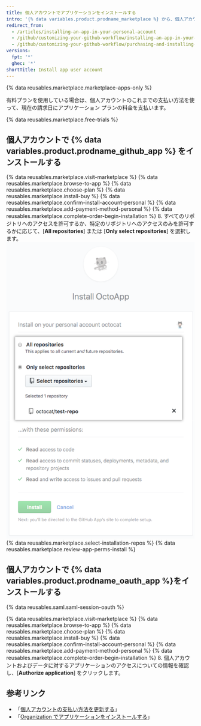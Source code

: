 ```yaml
---
title: 個人アカウントでアプリケーションをインストールする
intro: '{% data variables.product.prodname_marketplace %} から、個人アカウントで使うアプリケーションをインストールできます。'
redirect_from:
  - /articles/installing-an-app-in-your-personal-account
  - /github/customizing-your-github-workflow/installing-an-app-in-your-personal-account
  - /github/customizing-your-github-workflow/purchasing-and-installing-apps-in-github-marketplace/installing-an-app-in-your-personal-account
versions:
  fpt: '*'
  ghec: '*'
shortTitle: Install app user account
---
```


{% data reusables.marketplace.marketplace-apps-only %}

有料プランを使用している場合は、個人アカウントのこれまでの支払い方法を使って、現在の請求日にアプリケーション プランの料金を支払います。

{% data reusables.marketplace.free-trials %}

## 個人アカウントで {% data variables.product.prodname_github_app %} をインストールする

{% data reusables.marketplace.visit-marketplace %}
{% data reusables.marketplace.browse-to-app %}
{% data reusables.marketplace.choose-plan %}
{% data reusables.marketplace.install-buy %}
{% data reusables.marketplace.confirm-install-account-personal %}
{% data reusables.marketplace.add-payment-method-personal %}
{% data reusables.marketplace.complete-order-begin-installation %}
8. すべてのリポジトリへのアクセスを許可するか、特定のリポジトリへのアクセスのみを許可するかに応じて、[**All repositories**] または [**Only select repositories**] を選択します。 ![すべてのリポジトリまたは特定のリポジトリにアプリをインストールするオプションを備えたラジオボタン](/assets/images/help/marketplace/marketplace-choose-repo-install-option.png)
{% data reusables.marketplace.select-installation-repos %}
{% data reusables.marketplace.review-app-perms-install %}

## 個人アカウントで {% data variables.product.prodname_oauth_app %}をインストールする

{% data reusables.saml.saml-session-oauth %}

{% data reusables.marketplace.visit-marketplace %}
{% data reusables.marketplace.browse-to-app %}
{% data reusables.marketplace.choose-plan %}
{% data reusables.marketplace.install-buy %}
{% data reusables.marketplace.confirm-install-account-personal %}
{% data reusables.marketplace.add-payment-method-personal %}
{% data reusables.marketplace.complete-order-begin-installation %}
8. 個人アカウントおよびデータに対するアプリケーションのアクセスについての情報を確認し、[**Authorize application**] をクリックします。

## 参考リンク

- 「[個人アカウントの支払い方法を更新する](/articles/updating-your-personal-account-s-payment-method)」
- 「[Organization でアプリケーションをインストールする](/articles/installing-an-app-in-your-organization)」
